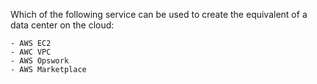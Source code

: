 Which of the following service can be used to create the equivalent of a data center on the cloud:

    - AWS EC2
    - AWC VPC
    - AWS Opswork
    - AWS Marketplace